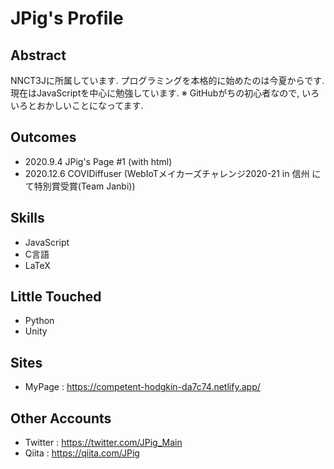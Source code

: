# JPig's Profile

## Abstract
NNCT3Jに所属しています.
プログラミングを本格的に始めたのは今夏からです.
現在はJavaScriptを中心に勉強しています.
※ GitHubがちの初心者なので,  いろいろとおかしいことになってます.

## Outcomes
* 2020.9.4 JPig's Page #1 (with html)
* 2020.12.6 COVIDiffuser (WebIoTメイカーズチャレンジ2020-21 in 信州 にて特別賞受賞(Team Janbi))

## Skills
* JavaScript
* C言語
* LaTeX

## Little Touched
* Python
* Unity

## Sites
* MyPage : https://competent-hodgkin-da7c74.netlify.app/

## Other Accounts
* Twitter : https://twitter.com/JPig_Main
* Qiita : https://qiita.com/JPig
